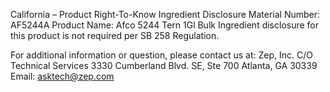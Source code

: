  
 
 
California – Product Right-To-Know Ingredient Disclosure 
Material Number: AF5244A 
Product Name: Afco 5244 Tern 1Gl Bulk 
Ingredient disclosure for this product is not required per SB 258 Regulation. 
 
For additional information or question, please contact us at: 
Zep, Inc. 
C/O Technical Services 
3330 Cumberland Blvd. SE, Ste 700 
Atlanta, GA 30339 
Email: asktech@zep.com 
 
 
 
 
